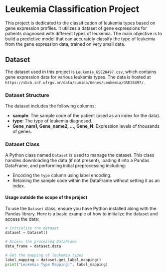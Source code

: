 # Leukemia Classification Project

This project is dedicated to the classification of leukemia types based on gene expression profiles. It utilizes a dataset of gene expressions for patients diagnosed with different types of leukemia. The main objective is to build a predictive model that can accurately classify the type of leukemia from the gene expression data, trained on very small data.

## Dataset

The dataset used in this project is `Leukemia_GSE28497.csv`, which contains gene expression data for various leukemia types. The data is hosted at `https://sbcb.inf.ufrgs.br/data/cumida/Genes/Leukemia/GSE28497/`.

### Dataset Structure

The dataset includes the following columns:
- **sample**: The sample code of the patient (used as an index for the data).
- **type**: The type of leukemia diagnosed.
- **Gene_nam1, Gene_name2, ..., Gene_N**: Expression levels of thousands of genes.

### Dataset Class

A Python class named `Dataset` is used to manage the dataset. This class handles downloading the data (if not present), loading it into a Pandas DataFrame, and performing initial preprocessing including:
- Encoding the `type` column using label encoding.
- Retaining the sample code within the DataFrame without setting it as an index.

#### Usage outside the scope of the project

To use the `Dataset` class, ensure you have Python installed along with the Pandas library. Here is a basic example of how to initialize the dataset and access the data:

```python
# Initialize the dataset
dataset = Dataset()

# Access the processed DataFrame
data_frame = dataset.data

# Get the mapping of leukemia types
label_mapping = dataset.get_label_mapping()
print("Leukemia Type Mapping:", label_mapping)